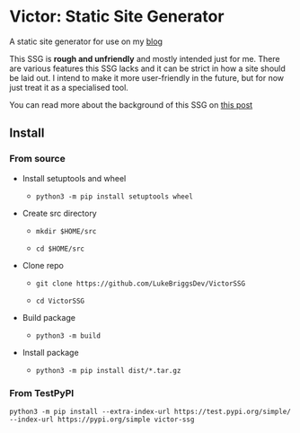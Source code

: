 # Victor: Static Site Generator
A static site generator for use on my [blog](https://lukebriggs.dev)

This SSG is **rough and unfriendly** and mostly intended just for me. 
There are various features this SSG lacks and it can be strict in how a site should be laid out.
I intend to make it more user-friendly in the future, but for now just treat it as a specialised tool.

You can read more about the background of this SSG on [this post](https://www.lukebriggs.dev/posts/shiny-new-things/#new-site)

## Install
### From source
- Install setuptools and wheel

    - `python3 -m pip install setuptools wheel`

- Create src directory

    - `mkdir $HOME/src`

    - `cd $HOME/src`

- Clone repo

    - `git clone https://github.com/LukeBriggsDev/VictorSSG`

    - `cd VictorSSG`

- Build package

    - `python3 -m build`

- Install package

    - `python3 -m pip install dist/*.tar.gz`

### From TestPyPI

`python3 -m pip install --extra-index-url https://test.pypi.org/simple/ --index-url https://pypi.org/simple victor-ssg`
